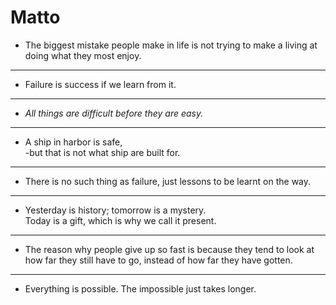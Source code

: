 # Matto
* The biggest mistake people make in life is not trying to make a living at doing what they most enjoy.
-----
* Failure is success if we learn from it.
----
* *All things are difficult before they are easy.*
----
* A ship in harbor is safe,      
-but that is not what ship are built for.
----
* There is no such thing as failure, just lessons to be learnt on the way.
-----
* Yesterday is history; tomorrow is a mystery.    
Today is a gift, which is why we call it present.
-----
* The reason why people give up so fast is because they tend to look at how far they still have to go, instead of how far they have gotten.
-----
* Everything is possible. The impossible just takes longer.
